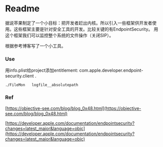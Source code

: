 # Readme

据说苹果制定了一个小目标：把开发者赶出内核。所以引入一些框架供开发者使用。这些框架主要是针对安全工具的开发。比较关键的有EndpointSecurity。  用这个框架我们可以监控整个系统的文件操作（关闭SIP）。

根据参考博客写了一个小工具。



### Use

用info.plist给project添加entitlement: com.apple.developer.endpoint-security.client  .

`./FileMon   logfile__absolutepath`



### Ref

[https://objective-see.com/blog/blog_0x48.html](https://objective-see.com/blog/blog_0x48.html)

[https://developer.apple.com/documentation/endpointsecurity?changes=latest_major&language=objc](https://developer.apple.com/documentation/endpointsecurity?changes=latest_major&language=objc)


